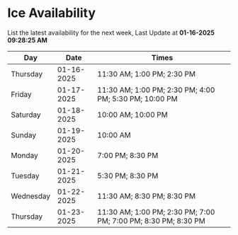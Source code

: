 # Ice Availability

List the latest availability for the next week, Last Update at **01-16-2025 09:28:25 AM**

| Day         | Date        | Times       |
| ----------- | ----------- | ----------- |
|Thursday|01-16-2025|11:30 AM; 1:00 PM; 2:30 PM|
|Friday|01-17-2025|11:30 AM; 1:00 PM; 2:30 PM; 4:00 PM; 5:30 PM; 10:00 PM|
|Saturday|01-18-2025|10:00 AM; 10:00 PM|
|Sunday|01-19-2025|10:00 AM|
|Monday|01-20-2025|7:00 PM; 8:30 PM|
|Tuesday|01-21-2025|5:30 PM; 8:30 PM|
|Wednesday|01-22-2025|11:30 AM; 8:30 PM; 8:30 PM|
|Thursday|01-23-2025|11:30 AM; 1:00 PM; 2:30 PM; 7:00 PM; 7:00 PM; 8:30 PM; 8:30 PM|
